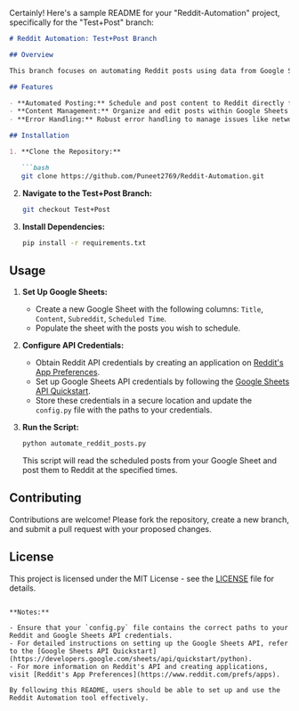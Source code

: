 Certainly! Here's a sample README for your "Reddit-Automation" project, specifically for the "Test+Post" branch:

```markdown
# Reddit Automation: Test+Post Branch

## Overview

This branch focuses on automating Reddit posts using data from Google Sheets. It allows users to schedule and manage Reddit posts efficiently, leveraging the power of Google Sheets for content management.

## Features

- **Automated Posting:** Schedule and post content to Reddit directly from Google Sheets.
- **Content Management:** Organize and edit posts within Google Sheets for easy content updates.
- **Error Handling:** Robust error handling to manage issues like network failures or API rate limits gracefully.

## Installation

1. **Clone the Repository:**

   ```bash
   git clone https://github.com/Puneet2769/Reddit-Automation.git
   ```

2. **Navigate to the Test+Post Branch:**

   ```bash
   git checkout Test+Post
   ```

3. **Install Dependencies:**

   ```bash
   pip install -r requirements.txt
   ```

## Usage

1. **Set Up Google Sheets:**

   - Create a new Google Sheet with the following columns: `Title`, `Content`, `Subreddit`, `Scheduled Time`.
   - Populate the sheet with the posts you wish to schedule.

2. **Configure API Credentials:**

   - Obtain Reddit API credentials by creating an application on [Reddit's App Preferences](https://www.reddit.com/prefs/apps).
   - Set up Google Sheets API credentials by following the [Google Sheets API Quickstart](https://developers.google.com/sheets/api/quickstart/python).
   - Store these credentials in a secure location and update the `config.py` file with the paths to your credentials.

3. **Run the Script:**

   ```bash
   python automate_reddit_posts.py
   ```

   This script will read the scheduled posts from your Google Sheet and post them to Reddit at the specified times.

## Contributing

Contributions are welcome! Please fork the repository, create a new branch, and submit a pull request with your proposed changes.

## License

This project is licensed under the MIT License - see the [LICENSE](LICENSE) file for details.
```

**Notes:**

- Ensure that your `config.py` file contains the correct paths to your Reddit and Google Sheets API credentials.
- For detailed instructions on setting up the Google Sheets API, refer to the [Google Sheets API Quickstart](https://developers.google.com/sheets/api/quickstart/python).
- For more information on Reddit's API and creating applications, visit [Reddit's App Preferences](https://www.reddit.com/prefs/apps).

By following this README, users should be able to set up and use the Reddit Automation tool effectively. 
